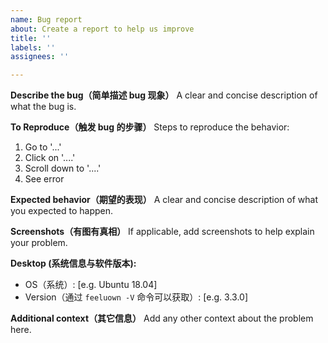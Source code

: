```yaml
---
name: Bug report
about: Create a report to help us improve
title: ''
labels: ''
assignees: ''

---
```


**Describe the bug（简单描述 bug 现象）**
A clear and concise description of what the bug is.

**To Reproduce（触发 bug 的步骤）**
Steps to reproduce the behavior:
1. Go to '...'
2. Click on '....'
3. Scroll down to '....'
4. See error

**Expected behavior（期望的表现）**
A clear and concise description of what you expected to happen.

**Screenshots（有图有真相）**
If applicable, add screenshots to help explain your problem.

**Desktop (系统信息与软件版本):**
 - OS（系统）: [e.g. Ubuntu 18.04]
 - Version（通过 `feeluown -V` 命令可以获取）: [e.g. 3.3.0]

**Additional context（其它信息）**
Add any other context about the problem here.
